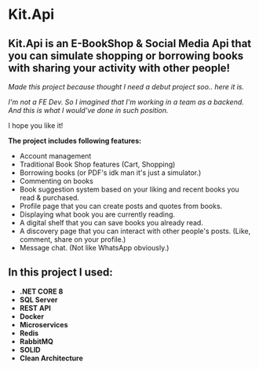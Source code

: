 # Kit.Api
## Kit.Api is an E-BookShop & Social Media Api that you can simulate shopping or borrowing books with sharing your activity with other people!

*Made this project because thought I need a debut project soo.. here it is.*

*I'm not a FE Dev. So I imagined that I'm working in a team as a backend. And this is what I would've done in such position.*

I hope you like it!

**The project includes following features:**
- Account management
- Traditional Book Shop features (Cart, Shopping)
- Borrowing books (or PDF's idk man it's just a simulator.)
- Commenting on books
- Book suggestion system based on your liking and recent books you read & purchased.
- Profile page that you can create posts and quotes from books.
- Displaying what book you are currently reading.
- A digital shelf that you can save books you already read.
- A discovery page that you can interact with other people's posts. (Like, comment, share on your profile.)
- Message chat. (Not like WhatsApp obviously.)

## In this project I used:
- **.NET CORE 8**
- **SQL Server**
- **REST API**
- **Docker**
- **Microservices**
- **Redis**
- **RabbitMQ**
- **SOLID**
- **Clean Architecture**
